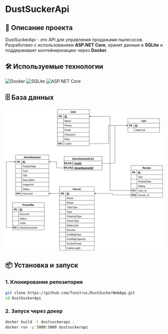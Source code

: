 ﻿# DustSuckerApi

## 🚀 Описание проекта
DustSuckerApi - это API для управления продажами пылесосов. Разработано с использованием **ASP.NET Core**, хранит данные в **SQLite** и поддерживает контейнеризацию через **Docker**.

## 🛠 Используемые технологии

![Docker](https://img.shields.io/badge/Docker-2496ED?style=for-the-badge&logo=docker&logoColor=white)
![SQLite](https://img.shields.io/badge/SQLite-003B57?style=for-the-badge&logo=sqlite&logoColor=white)
![ASP.NET Core](https://img.shields.io/badge/ASP.NET_Core-512BD4?style=for-the-badge&logo=dotnet&logoColor=white)

## 🗄 База данных
![Database Schema](https://raw.githubusercontent.com/Tonitruc/DustSuckerWebApp/master/DbSchema/db.png)

## 📦 Установка и запуск

### 1. Клонирование репозитория
```bash
git clone https://github.com/Tonitruc/DustSuckerWebApp.git
cd DustSuckerApi 
```

### 2. Запуск через докер
```bash
docker build -t dustsuckerapi .
docker run -p 5000:5000 dustsuckerapi
```

